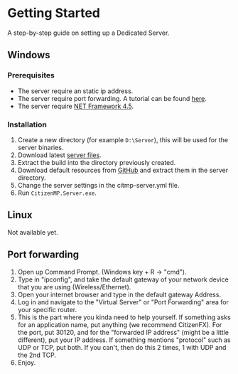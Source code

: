 # Getting Started

A step-by-step guide on setting up a Dedicated Server.

## Windows

### Prerequisites

* The server require an static ip address.
* The server require port forwarding. A tutorial can be found [here](#port-forwarding).
* The server require [NET Framework 4.5](https://www.microsoft.com/en-us/download/details.aspx?id=30653).

### Installation

1. Create a new directory (for example `D:\Server`), this will be used for the server binaries.
2. Download latest [server files](https://citizeniv.net/files/CitizenIV-Server.zip).
3. Extract the build into the directory previously created.
4. Download default resources from [GitHub](https://github.com/citizenfx-reloaded/server-data-beta) and extract them in the server directory.
5. Change the server settings in the citmp-server.yml file.
5. Run `CitizenMP.Server.exe`.

## Linux

Not available yet.

## Port forwarding

1. Open up Command Prompt. (Windows key + R -> "cmd").
2. Type in "ipconfig", and take the default gateway of your network device that you are using (Wireless/Ethernet).
3. Open your internet browser and type in the default gateway Address.
4. Log in and navigate to the "Virtual Server" or "Port Forwarding" area for your specific router.
5. This is the part where you kinda need to help yourself. If something asks for an application name, put anything (we recommend CitizenFX). For the port, put 30120, and for the "forwarded IP address" (might be a little different), put your IP address. If something mentions "protocol" such as UDP or TCP, put both. If you can't, then do this 2 times, 1 with UDP and the 2nd TCP.
6. Enjoy.
